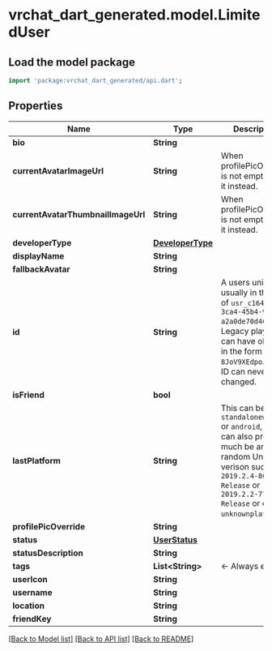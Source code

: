 # vrchat_dart_generated.model.LimitedUser

## Load the model package
```dart
import 'package:vrchat_dart_generated/api.dart';
```

## Properties
Name | Type | Description | Notes
------------ | ------------- | ------------- | -------------
**bio** | **String** |  | [optional] 
**currentAvatarImageUrl** | **String** | When profilePicOverride is not empty, use it instead. | 
**currentAvatarThumbnailImageUrl** | **String** | When profilePicOverride is not empty, use it instead. | 
**developerType** | [**DeveloperType**](DeveloperType.md) |  | 
**displayName** | **String** |  | 
**fallbackAvatar** | **String** |  | 
**id** | **String** | A users unique ID, usually in the form of `usr_c1644b5b-3ca4-45b4-97c6-a2a0de70d469`. Legacy players can have old IDs in the form of `8JoV9XEdpo`. The ID can never be changed. | 
**isFriend** | **bool** |  | 
**lastPlatform** | **String** | This can be `standalonewindows` or `android`, but can also pretty much be any random Unity verison such as `2019.2.4-801-Release` or `2019.2.2-772-Release` or even `unknownplatform`. | 
**profilePicOverride** | **String** |  | 
**status** | [**UserStatus**](UserStatus.md) |  | 
**statusDescription** | **String** |  | 
**tags** | **List&lt;String&gt;** | <- Always empty. | 
**userIcon** | **String** |  | 
**username** | **String** |  | 
**location** | **String** |  | [optional] 
**friendKey** | **String** |  | [optional] 

[[Back to Model list]](../README.md#documentation-for-models) [[Back to API list]](../README.md#documentation-for-api-endpoints) [[Back to README]](../README.md)


